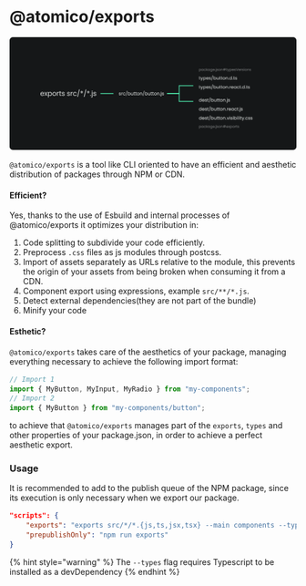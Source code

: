 # @atomico/exports

![](<../../.gitbook/assets/Grupo 2.png>)

`@atomico/exports` is a tool like CLI oriented to have an efficient and aesthetic distribution of packages through NPM or CDN.

#### Efficient?

Yes, thanks to the use of Esbuild and internal processes of @atomico/exports it optimizes your distribution in:

1. Code splitting to subdivide your code efficiently.
2. Preprocess `.css` files as js modules through postcss.
3. Import of assets separately as URLs relative to the module, this prevents the origin of your assets from being broken when consuming it from a CDN.
4. Component export using expressions, example `src/**/*.js`.
5. Detect external dependencies(they are not part of the bundle)
6. Minify your code

#### Esthetic?

`@atomico/exports` takes care of the aesthetics of your package, managing everything necessary to achieve the following import format:

```javascript
// Import 1
import { MyButton, MyInput, MyRadio } from "my-components";
// Import 2
import { MyButton } from "my-components/button";
```

to achieve that `@atomico/exports` manages part of the `exports`, `types` and other properties of your package.json, in order to achieve a perfect aesthetic export.

### Usage

It is recommended to add to the publish queue of the NPM package, since its execution is only necessary when we export our package.

```json
"scripts": {
    "exports": "exports src/*/*.{js,ts,jsx,tsx} --main components --types --exports --minify",
    "prepublishOnly": "npm run exports"
}
```

{% hint style="warning" %}
The `--types` flag requires Typescript to be installed as a devDependency
{% endhint %}
